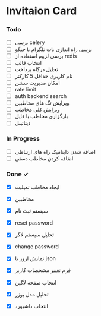 #  Invitaion Card



### Todo

- [ ] برسی celery  
- [ ] برسی راه اندازی بات تلگرام با جنگو  
- [ ] برسی لزوم استفاده از redis  
- [ ] انتخاب قالب  
- [ ] تحلیل درگاه پرداخت  
- [ ] نام کاربری حداقل 5 کارکتر  
- [ ] امکان مدیریت سشن  
- [ ] rate limit  
- [ ] auth backend search  
- [ ] ویرایش تگ های مخاطبین  
- [ ] ویرایش کلی مخاطب  
- [ ] بارگزاری مخاطب با فایل  
- [ ] دیتاتیبل  

### In Progress

- [ ] اضافه شدن داینامیک راه های ارتباطی  
- [ ] اضافه کردن مخاطب دستی  

### Done ✓

- [x] ایجاد مخاطب تمپلیت  
- [x] مخاطبین  
- [x] سیستم ثبت نام  
- [x] reset password  
- [x] تحلیل سیستم لاگر  
- [x] change password  
- [x] نمایش ارور با json  
- [x] فرم تغییر مشخصات کاربر  
- [x] انتخاب صفحه لاگین  
- [x] تحلیل مدل یوزر  
- [x] انتخاب داشبورد  

